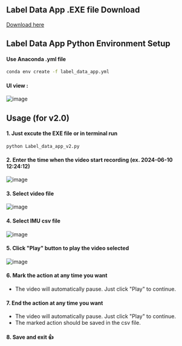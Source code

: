 ## Label Data App .EXE file Download
[Download here](https://github.com/SROP6313/Motor_RideTrack/releases)

## Label Data App Python Environment Setup
#### Use Anaconda .yml file
```bash
conda env create -f label_data_app.yml
```
#### UI view :  
![image](https://github.com/SROP6313/Motor_RideTrack/assets/103128273/c82455cc-4ab5-4fe1-b615-c4f62698d715)

## Usage (for v2.0)
#### 1. Just excute the EXE file or in terminal run
```
python Label_data_app_v2.py
```
#### 2. Enter the time when the video start recording (ex. 2024-06-10 12:24:12)
![image](https://github.com/SROP6313/Motor_RideTrack/assets/103128273/5764d8cd-85ae-4a7d-8d94-1626768e1ba1)

#### 3. Select video file
![image](https://github.com/SROP6313/Motor_RideTrack/assets/103128273/d83e7ab9-76a6-4485-afd2-24301284c4d4)

#### 4. Select IMU csv file
![image](https://github.com/SROP6313/Motor_RideTrack/assets/103128273/04eafe1d-9d85-4beb-bbb8-97938b3087d5)

#### 5. Click "Play" button to play the video selected
![image](https://github.com/SROP6313/Motor_RideTrack/assets/103128273/420217a5-3994-4f69-8c43-114d57309501)

#### 6. Mark the action at any time you want
* The video will automatically pause. Just click "Play" to continue.
#### 7. End the action at any time you want
* The video will automatically pause. Just click "Play" to continue.
* The marked action should be saved in the csv file.
#### 8. Save and exit :+1:
